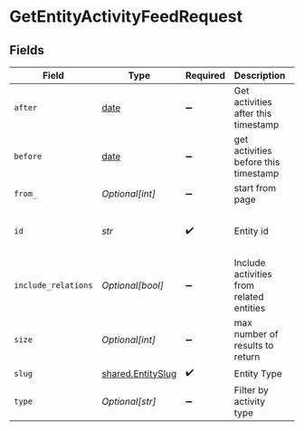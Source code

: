 # GetEntityActivityFeedRequest


## Fields

| Field                                                                | Type                                                                 | Required                                                             | Description                                                          | Example                                                              |
| -------------------------------------------------------------------- | -------------------------------------------------------------------- | -------------------------------------------------------------------- | -------------------------------------------------------------------- | -------------------------------------------------------------------- |
| `after`                                                              | [date](https://docs.python.org/3/library/datetime.html#date-objects) | :heavy_minus_sign:                                                   | Get activities after this timestamp                                  |                                                                      |
| `before`                                                             | [date](https://docs.python.org/3/library/datetime.html#date-objects) | :heavy_minus_sign:                                                   | get activities before this timestamp                                 |                                                                      |
| `from_`                                                              | *Optional[int]*                                                      | :heavy_minus_sign:                                                   | start from page                                                      |                                                                      |
| `id`                                                                 | *str*                                                                | :heavy_check_mark:                                                   | Entity id                                                            | 5da0a718-c822-403d-9f5d-20d4584e0528                                 |
| `include_relations`                                                  | *Optional[bool]*                                                     | :heavy_minus_sign:                                                   | Include activities from related entities                             |                                                                      |
| `size`                                                               | *Optional[int]*                                                      | :heavy_minus_sign:                                                   | max number of results to return                                      |                                                                      |
| `slug`                                                               | [shared.EntitySlug](../../models/shared/entityslug.md)               | :heavy_check_mark:                                                   | Entity Type                                                          | contact                                                              |
| `type`                                                               | *Optional[str]*                                                      | :heavy_minus_sign:                                                   | Filter by activity type                                              | SyncActivity                                                         |
